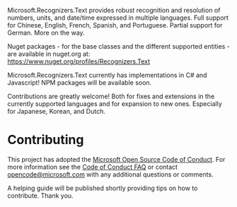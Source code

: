 Microsoft.Recognizers.Text provides robust recognition and resolution of numbers, units, and date/time expressed in multiple languages. Full support for Chinese, English, French, Spanish, and Portuguese. Partial support for German. More on the way.

Nuget packages - for the base classes and the different supported entities - are available in nuget.org at: https://www.nuget.org/profiles/Recognizers.Text

Microsoft.Recognizers.Text currently has implementations in C# and Javascript! NPM packages will be available soon.

Contributions are greatly welcome! Both for fixes and extensions in the currently supported languages and for expansion to new ones.
Especially for Japanese, Korean, and Dutch.

# Contributing

This project has adopted the [Microsoft Open Source Code of Conduct](https://opensource.microsoft.com/codeofconduct/). For more information see the [Code of Conduct FAQ](https://opensource.microsoft.com/codeofconduct/faq/) or contact [opencode@microsoft.com](mailto:opencode@microsoft.com) with any additional questions or comments.

A helping guide will be published shortly providing tips on how to contribute. Thank you.
